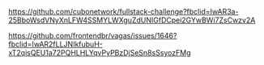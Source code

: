https://github.com/cubonetwork/fullstack-challenge?fbclid=IwAR3a-25BboWsdVNyXnLFW4SSMYLWXguZdUNIGfDCpei2GYwBWi7ZsCwzv2A

https://github.com/frontendbr/vagas/issues/1646?fbclid=IwAR2fLLJNIkfubuH-xT2qisQEU1a72PQHLHLYqvPyPBzDjSeSn8sSsyozFMg
